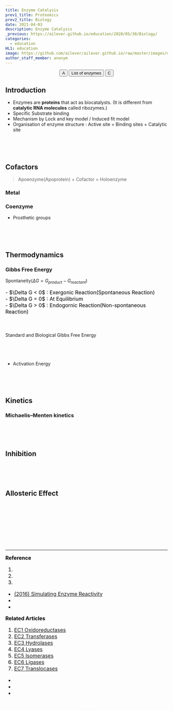 ```yaml
---
title: Enzyme Catalysis
prev1_title: Proteomics
prev2_title: Biology
date: 2021-04-03
description: Enzyme Catalysis 
_previous: https://ailever.github.io/education/2020/05/30/Biology/
categories:
  - education
HL1: education
image: https://github.com/ailever/ailever.github.io/raw/master/images/unsplash/gray_Biology.png
author_staff_member: anonym
---
```


<!-- Top Block -->
<div align="center" class="top_btn_box">
  <button class="top_btn" type="button" onclick="location.href='#'">A</button>
  <button class="top_btn" type="button" onclick="location.href='https://en.wikipedia.org/wiki/List_of_enzymes'">List of enzymes</button>
  <button class="top_btn" type="button" onclick="location.href='#'">C</button>
</div>
<!-- Top Block -->

## Introduction
- Enzymes are **proteins** that act as biocatalysts. (It is different from **catalytic RNA molecules** called ribozymes.)
- Specific Substrate binding
- Mechanism by Lock and key model / Induced fit model
- Organisation of enzyme structure : Active site = Binding sites + Catalytic site

<br><br><br>
## Cofactors
> Apoenzyme(Apoprotein) + Cofactor = Holoenzyme

### Metal
### Coenzyme
- Prosthetic groups

<br><br><br>
## Thermodynamics
### Gibbs Free Energy
Spontaneity($\Delta G = G_{product} - G_{reactant}$)
<div align="left" style="font-size:medium;font-weight:normal;color:black;background-color:unset;">
  - $\Delta G < 0$ : Exergonic Reaction(Spontaneous Reaction) <br>
  - $\Delta G = 0$ : At Equilibrium <br>
  - $\Delta G > 0$ : Endogornic Reaction(Non-spontaneous Reaction) <br>
<br><br></div>

Standard and Biological Gibbs Free Energy
<div align="left" style="font-size:medium;font-weight:normal;color:black;background-color:unset;">

<br><br></div>

- Activation Energy



<br><br><br>
## Kinetics
### Michaelis–Menten kinetics

<br><br><br>
## Inhibition

<br><br><br>
## Allosteric Effect 

<!-- Content Block -->
<div align="left" style="font-size:medium;font-weight:normal;color:black;background-color:unset;">　<br><br></div>
<div align="left" style="font-size:medium;font-weight:normal;color:black;background-color:unset;">　<br><br></div>
<div align="left" style="font-size:medium;font-weight:normal;color:black;background-color:unset;">　<br><br></div>
<!-- Content Block -->

---

<!-- Reference Block -->
<div align="left" style="font-size:medium;font-weight:normal;color:black;background-color:unset;">
<b id='REF'>Reference</b>
<ol>
  <li><a href="#"></a></li>
  <li><a href="#"></a></li>
  <li><a href="#"></a></li>
</ol>
<ul>
  <li><a href="https://pubs.rsc.org/en/content/ebook/978-1-78262-429-5">(2016) Simulating Enzyme Reactivity</a></li>
  <li><a href="#"></a></li>
  <li><a href="#"></a></li>
</ul>
</div>
<!-- Reference Block -->

<!-- Article Block -->
<div align="left" style="font-size:medium;font-weight:normal;color:black;background-color:unset;">
<b id='ART'>Related Articles</b>
<ol>
  <li><a href="https://ailever.github.io/education/2021/04/03/_BIO-prt-en-enzyme-ec1-oxidoreductases/">EC1 Oxidoreductases</a></li>
  <li><a href="https://ailever.github.io/education/2021/04/03/_BIO-prt-en-enzyme-ec2-transferases/">EC2 Transferases</a></li>
  <li><a href="https://ailever.github.io/education/2021/04/03/_BIO-prt-en-enzyme-ec3-hydrolases/">EC3 Hydrolases</a></li>
  <li><a href="https://ailever.github.io/education/2021/04/03/_BIO-prt-en-enzyme-ec4-lyases/">EC4 Lyases</a></li>
  <li><a href="https://ailever.github.io/education/2021/04/03/_BIO-prt-en-enzyme-ec5-isomerases/">EC5 Isomerases</a></li>
  <li><a href="https://ailever.github.io/education/2021/04/03/_BIO-prt-en-enzyme-ec6-ligases/">EC6 Ligases</a></li>
  <li><a href="https://ailever.github.io/education/2021/04/03/_BIO-prt-en-enzyme-ec7-translocases/">EC7 Translocases</a></li>
</ol>
<ul>
  <li><a href="#"></a></li>
  <li><a href="#"></a></li>
  <li><a href="#"></a></li>
</ul>
</div>
<!-- Article Block -->

<!-- Bottom Block -->
<div align="center" class="bottom_btn_box">
  <span class="bottom_btn"><a href="https://github.com/ailever/ailever.github.io/blob/master/_posts/education/2021-04-03-_BIO-prt-en-enzyme-catalysis.md" target="_blank" style="color:white">Edit</a></span>
</div>
<!-- Bottom Block -->

<!-- Notice
# Mathematical Expression
- outline : $  $
- inline  : $$  $$

# Default Div Tag
- align : left, right, center
- font-size : xx-small, x-small, small, medium, large, x-large, xx-large
- font-weight : normal, bold
- color : red, orange, yellow, green, cyan, blue, purple, pink, white, gray, brown
- background-color : red, orange, yellow, green, cyan, blue, purple, pink, white, gray, brown

# Html Ref
- color code : https://htmlcolorcodes.com/
- tags : https://www.w3schools.com/tags/default.asp
- attributes : https://www.w3schools.com/tags/ref_attributes.asp
Notice -->


